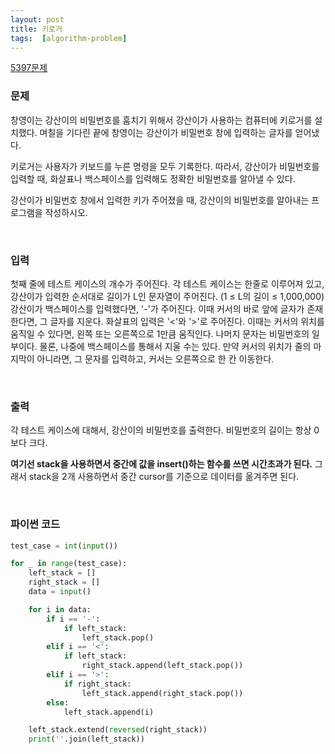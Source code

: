 ```yaml
---
layout: post
title: 키로거
tags:  [algorithm-problem]
---
```


[5397문제](https://www.acmicpc.net/problem/5397)


### 문제
창영이는 강산이의 비밀번호를 훔치기 위해서 강산이가 사용하는 컴퓨터에 키로거를 설치했다. 며칠을 기다린 끝에 창영이는 강산이가 비밀번호 창에 입력하는 글자를 얻어냈다.

키로거는 사용자가 키보드를 누른 명령을 모두 기록한다. 따라서, 강산이가 비밀번호를 입력할 때, 화살표나 백스페이스를 입력해도 정확한 비밀번호를 알아낼 수 있다.

강산이가 비밀번호 창에서 입력한 키가 주어졌을 때, 강산이의 비밀번호를 알아내는 프로그램을 작성하시오.

&nbsp;

### 입력
첫째 줄에 테스트 케이스의 개수가 주어진다. 각 테스트 케이스는 한줄로 이루어져 있고, 강산이가 입력한 순서대로 길이가 L인 문자열이 주어진다. (1 ≤ L의 길이 ≤ 1,000,000) 강산이가 백스페이스를 입력했다면, '-'가 주어진다. 이때 커서의 바로 앞에 글자가 존재한다면, 그 글자를 지운다. 화살표의 입력은 '<'와 '>'로 주어진다. 이때는 커서의 위치를 움직일 수 있다면, 왼쪽 또는 오른쪽으로 1만큼 움직인다. 나머지 문자는 비밀번호의 일부이다. 물론, 나중에 백스페이스를 통해서 지울 수는 있다. 만약 커서의 위치가 줄의 마지막이 아니라면, 그 문자를 입력하고, 커서는 오른쪽으로 한 칸 이동한다.

&nbsp;

### 출력
각 테스트 케이스에 대해서, 강산이의 비밀번호를 출력한다. 비밀번호의 길이는 항상 0보다 크다.


**여기선 stack을 사용하면서 중간에 값을 insert()하는 함수를 쓰면 시간초과가 된다.** 그래서 stack을 2개 사용하면서 중간 cursor를 기준으로 데이터를 옮겨주면 된다.

&nbsp;

### 파이썬 코드
~~~python
test_case = int(input())

for _ in range(test_case):
    left_stack = []
    right_stack = []
    data = input()

    for i in data:
        if i == '-':
            if left_stack:
                left_stack.pop()
        elif i == '<':
            if left_stack:
                right_stack.append(left_stack.pop())
        elif i == '>':
            if right_stack:
                left_stack.append(right_stack.pop())
        else:
            left_stack.append(i)

    left_stack.extend(reversed(right_stack))
    print(''.join(left_stack))
~~~
